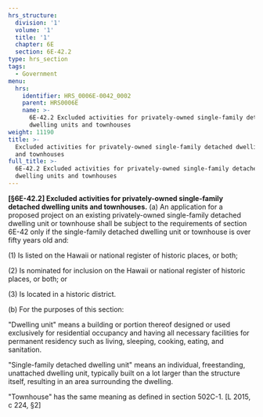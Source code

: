 ```yaml
---
hrs_structure:
  division: '1'
  volume: '1'
  title: '1'
  chapter: 6E
  section: 6E-42.2
type: hrs_section
tags:
  - Government
menu:
  hrs:
    identifier: HRS_0006E-0042_0002
    parent: HRS0006E
    name: >-
      6E-42.2 Excluded activities for privately-owned single-family detached
      dwelling units and townhouses
weight: 11190
title: >-
  Excluded activities for privately-owned single-family detached dwelling units
  and townhouses
full_title: >-
  6E-42.2 Excluded activities for privately-owned single-family detached
  dwelling units and townhouses
---
```

**[§6E-42.2] Excluded activities for privately-owned single-family detached dwelling units and townhouses.** (a) An application for a proposed project on an existing privately-owned single-family detached dwelling unit or townhouse shall be subject to the requirements of section 6E-42 only if the single-family detached dwelling unit or townhouse is over fifty years old and:

(1) Is listed on the Hawaii or national register of historic places, or both;

(2) Is nominated for inclusion on the Hawaii or national register of historic places, or both; or

(3) Is located in a historic district.

(b) For the purposes of this section:

"Dwelling unit" means a building or portion thereof designed or used exclusively for residential occupancy and having all necessary facilities for permanent residency such as living, sleeping, cooking, eating, and sanitation.

"Single-family detached dwelling unit" means an individual, freestanding, unattached dwelling unit, typically built on a lot larger than the structure itself, resulting in an area surrounding the dwelling.

"Townhouse" has the same meaning as defined in section 502C-1\. [L 2015, c 224, §2]